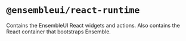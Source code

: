 # `@ensembleui/react-runtime`

Contains the EnsembleUI React widgets and actions. Also contains the React container that bootstraps Ensemble.

